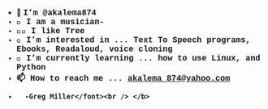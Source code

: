 - 👋 <b> <font face = "Courier New" size =" 3">I’m @akalema874 
- 🎸 I am a musician- 
- 🍃💨 I like Tree
- 👀 I’m interested in ... Text To Speech programs, Ebooks, Readaloud, voice cloning
- 🌱 I’m currently learning ... how to use Linux, and Python
- 📫 How to reach me ... akalema_874@yahoo.com
-       -Greg Miller</font><br /> </b>
